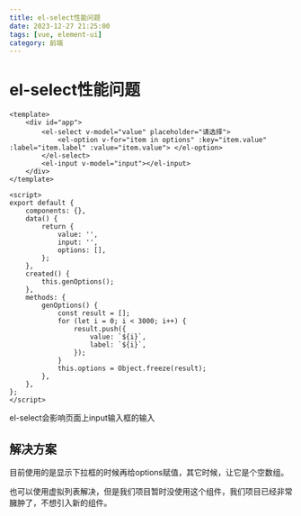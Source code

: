 ```yaml
---
title: el-select性能问题
date: 2023-12-27 21:25:00
tags: [vue, element-ui]
category: 前端
---
```


# el-select性能问题

```vue
<template>
    <div id="app">
        <el-select v-model="value" placeholder="请选择">
            <el-option v-for="item in options" :key="item.value" :label="item.label" :value="item.value"> </el-option>
        </el-select>
        <el-input v-model="input"></el-input>
    </div>
</template>

<script>
export default {
    components: {},
    data() {
        return {
            value: '',
            input: '',
            options: [],
        };
    },
    created() {
        this.genOptions();
    },
    methods: {
        genOptions() {
            const result = [];
            for (let i = 0; i < 3000; i++) {
                result.push({
                    value: `${i}`,
                    label: `${i}`,
                });
            }
            this.options = Object.freeze(result);
        },
    },
};
</script>
```

el-select会影响页面上input输入框的输入

## 解决方案
目前使用的是显示下拉框的时候再给options赋值，其它时候，让它是个空数组。

也可以使用虚拟列表解决，但是我们项目暂时没使用这个组件，我们项目已经非常臃肿了，不想引入新的组件。